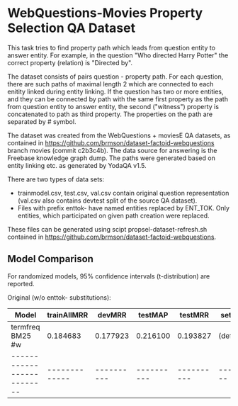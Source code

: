 WebQuestions-Movies Property Selection QA Dataset
=================================================

This task tries to find property path which leads from question entity to answer entity.
For example, in the question "Who directed Harry Potter" the correct property (relation) is "Directed by".

The dataset consists of pairs question - property path. For each question, there are such paths of maximal length 2
which are connected to each enitity linked during entity linking. If the question has two or more entities, and they can be connected
by path with the same first property as the path from question entity to answer entity, the second ("witness") property is concatenated to path
as third property. The properties on the path are separated by # symbol.

The dataset was created from the WebQuestions + moviesE QA datasets, as contained in https://github.com/brmson/dataset-factoid-webquestions
branch movies (commit c2b3c4b).  The data source for answering is the Freebase knowledge graph dump.
The paths were generated based on entity linking etc. as generated by YodaQA v1.5.

There are two types of data sets:

  * trainmodel.csv, test.csv, val.csv contain original question representation (val.csv also contains devtest split of the source QA dataset).
  * Files with prefix enttok- have named entities replaced by ENT_TOK. Only entities, which participated on given path creation were replaced.

These files can be generated using scipt propsel-dataset-refresh.sh contained in https://github.com/brmson/dataset-factoid-webquestions.

Model Comparison
----------------

For randomized models, 95% confidence intervals (t-distribution) are reported.

Original (w/o enttok- substitutions):

| Model                    | trainAllMRR | devMRR   | testMAP  | testMRR  | settings
|--------------------------|-------------|----------|----------|----------|---------
| termfreq BM25 #w         | 0.184683    | 0.177923 | 0.216100 | 0.193827 | (defaults)
|--------------------------|-------------|----------|----------|----------|---------
